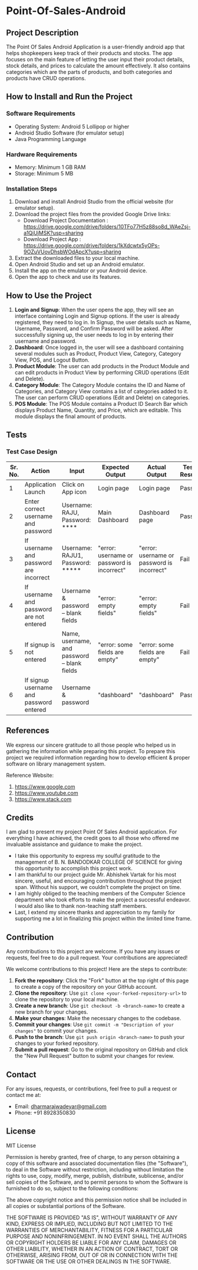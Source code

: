 # Point-Of-Sales-Android

## Project Description
The Point Of Sales Android Application is a user-friendly android app that helps shopkeepers keep track of their products and stocks. The app focuses on the main feature of letting the user input their product details, stock details, and prices to calculate the amount effectively. It also contains categories which are the parts of products, and both categories and products have CRUD operations.

## How to Install and Run the Project

### Software Requirements
- Operating System: Android 5 Lollipop or higher
- Android Studio Software (for emulator setup)
- Java Programming Language

### Hardware Requirements
- Memory: Minimum 1 GB RAM
- Storage: Minimum 5 MB

### Installation Steps
1. Download and install Android Studio from the official website (for emulator setup).
2. Download the project files from the provided Google Drive links:
   - Download Project Documentation : https://drive.google.com/drive/folders/10TFo77H5z88so8d_WAeZsj-a1QjUjMSK?usp=sharing
   - Download Project App : https://drive.google.com/drive/folders/1kXdcwtx5yOPs-9OZuVUovDhsbWOdApcX?usp=sharing
3. Extract the downloaded files to your local machine.
4. Open Android Studio and set up an Android emulator.
5. Install the app on the emulator or your Android device.
6. Open the app to check and use its features.

## How to Use the Project
1. **Login and Signup**: When the user opens the app, they will see an interface containing Login and Signup options. If the user is already registered, they need to log in. In Signup, the user details such as Name, Username, Password, and Confirm Password will be asked. After successfully signing up, the user needs to log in by entering their username and password.
2. **Dashboard**: Once logged in, the user will see a dashboard containing several modules such as Product, Product View, Category, Category View, POS, and Logout Button.
3. **Product Module**: The user can add products in the Product Module and can edit products in Product View by performing CRUD operations (Edit and Delete).
4. **Category Module**: The Category Module contains the ID and Name of Categories, and Category View contains a list of categories added to it. The user can perform CRUD operations (Edit and Delete) on categories.
5. **POS Module**: The POS Module contains a Product ID Search Bar which displays Product Name, Quantity, and Price, which are editable. This module displays the final amount of products.

## Tests

### Test Case Design
| Sr. No. | Action | Input | Expected Output | Actual Output | Test Result | Test Comment |
|---------|--------|-------|-----------------|---------------|-------------|--------------|
| 1       | Application Launch | Click on App icon | Login page | Login page | Pass | Successful |
| 2       | Enter correct username and password | Username: RAJU, Password: **** | Main Dashboard | Dashboard page | Pass | Dashboard page will display |
| 3       | If username and password are incorrect | Username: RAJU1, Password: ***** | "error: username or password is incorrect" | "error: username or password is incorrect" | Fail | Invalid username and password |
| 4       | If username and password are not entered | Username & password – blank fields | "error: empty fields" | "error: empty fields" | Fail | Unsuccessful |
| 5       | If signup is not entered | Name, username, and password – blank fields | "error: some fields are empty" | "error: some fields are empty" | Fail | Unsuccessful |
| 6       | If signup username and password entered | Username & password | "dashboard" | "dashboard" | Pass | Successful |

## References
We express our sincere gratitude to all those people who helped us in gathering the information while preparing this project. To prepare this project we required information regarding how to develop efficient & proper software on library management system.

Reference Website:
1. https://www.google.com
2. https://www.youtube.com
3. https://www.stack.com

## Credits
I am glad to present my project Point Of Sales Android application. For everything I have achieved, the credit goes to all those who offered me invaluable assistance and guidance to make the project.

- I take this opportunity to express my soulful gratitude to the management of B. N. BANDODKAR COLLEGE OF SCIENCE for giving this opportunity to accomplish this project work.
- I am thankful to our project guide Mr. Abhishek Vartak for his most sincere, useful, and encouraging contribution throughout the project span. Without his support, we couldn’t complete the project on time.
- I am highly obliged to the teaching members of the Computer Science department who took efforts to make the project a successful endeavor. I would also like to thank non-teaching staff members.
- Last, I extend my sincere thanks and appreciation to my family for supporting me a lot in finalizing this project within the limited time frame.

## Contribution
Any contributions to this project are welcome. If you have any issues or requests, feel free to do a pull request. Your contributions are appreciated!

We welcome contributions to this project! Here are the steps to contribute:

1. **Fork the repository**: Click the "Fork" button at the top right of this page to create a copy of the repository on your GitHub account.
2. **Clone the repository**: Use `git clone <your-forked-repository-url>` to clone the repository to your local machine.
3. **Create a new branch**: Use `git checkout -b <branch-name>` to create a new branch for your changes.
4. **Make your changes**: Make the necessary changes to the codebase.
5. **Commit your changes**: Use `git commit -m "Description of your changes"` to commit your changes.
6. **Push to the branch**: Use `git push origin <branch-name>` to push your changes to your forked repository.
7. **Submit a pull request**: Go to the original repository on GitHub and click the "New Pull Request" button to submit your changes for review.

## Contact
For any issues, requests, or contributions, feel free to pull a request or contact me at:
- Email: dharmarajwadeyar@gmail.com
- Phone: +91 8928350830

## License
MIT License

Permission is hereby granted, free of charge, to any person obtaining a copy of this software and associated documentation files (the "Software"), to deal in the Software without restriction, including without limitation the rights to use, copy, modify, merge, publish, distribute, sublicense, and/or sell copies of the Software, and to permit persons to whom the Software is furnished to do so, subject to the following conditions:

The above copyright notice and this permission notice shall be included in all copies or substantial portions of the Software.

THE SOFTWARE IS PROVIDED "AS IS", WITHOUT WARRANTY OF ANY KIND, EXPRESS OR IMPLIED, INCLUDING BUT NOT LIMITED TO THE WARRANTIES OF MERCHANTABILITY, FITNESS FOR A PARTICULAR PURPOSE AND NONINFRINGEMENT. IN NO EVENT SHALL THE AUTHORS OR COPYRIGHT HOLDERS BE LIABLE FOR ANY CLAIM, DAMAGES OR OTHER LIABILITY, WHETHER IN AN ACTION OF CONTRACT, TORT OR OTHERWISE, ARISING FROM, OUT OF OR IN CONNECTION WITH THE SOFTWARE OR THE USE OR OTHER DEALINGS IN THE SOFTWARE.
